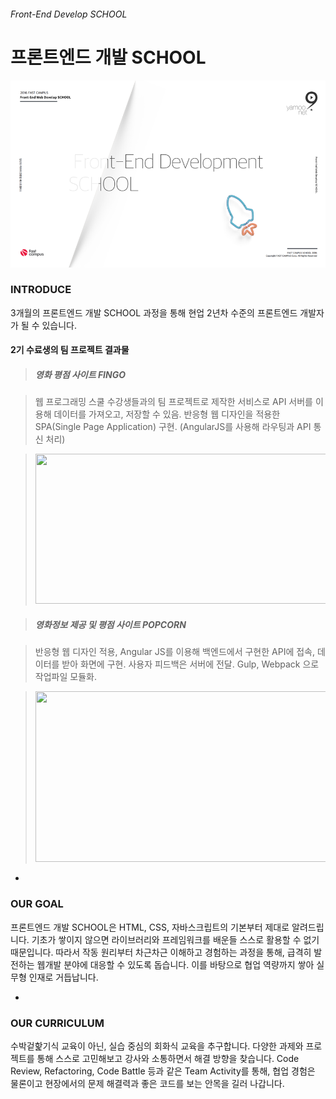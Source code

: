 ###### Front-End Develop SCHOOL

# 프론트엔드 개발 SCHOOL

![open-img](ASSETS/open-img.png)

### INTRODUCE

3개월의 프론트엔드 개발 SCHOOL 과정을 통해 현업 2년차 수준의 프론트엔드 개발자가 될 수 있습니다.

#### 2기 수료생의 팀 프로젝트 결과물

> ##### 영화 평점 사이트 FINGO

> 웹 프로그래밍 스쿨 수강생들과의 팀 프로젝트로 제작한 서비스로 API 서버를 이용해 데이터를 가져오고, 저장할 수 있음. 반응형 웹 디자인을 적용한 SPA(Single Page Application) 구현. (AngularJS를 사용해 라우팅과 API 통신 처리)

> <img src="ASSETS/fingo-1.gif" alt="" width="500" height="240">



> ##### 영화정보 제공 및 평점 사이트 POPCORN

> 반응형 웹 디자인 적용, Angular JS를 이용해 백엔드에서 구현한 API에 접속, 데이터를 받아 화면에 구현. 사용자 피드백은 서버에 전달. Gulp, Webpack 으로 작업파일 모듈화.

> <img src="ASSETS/popcorn.gif" alt="" width="500" height="273">

-

### OUR GOAL

프론트엔드 개발 SCHOOL은 HTML, CSS, 자바스크립트의 기본부터 제대로 알려드립니다. 기초가 쌓이지 않으면 라이브러리와 프레임워크를 배운들 스스로 활용할 수 없기 때문입니다. 따라서 작동 원리부터 차근차근 이해하고 경험하는 과정을 통해, 급격히 발전하는 웹개발 분야에 대응할 수 있도록 돕습니다. 이를 바탕으로 협업 역량까지 쌓아 실무형 인재로 거듭납니다.

-

### OUR CURRICULUM

수박겉핥기식 교육이 아닌, 실습 중심의 회화식 교육을 추구합니다. 다양한 과제와 프로젝트를 통해 스스로 고민해보고 강사와 소통하면서 해결 방향을 찾습니다. Code Review, Refactoring, Code Battle 등과 같은 Team Activity를 통해, 협업 경험은 물론이고 현장에서의 문제 해결력과 좋은 코드를 보는 안목을 길러 나갑니다.


